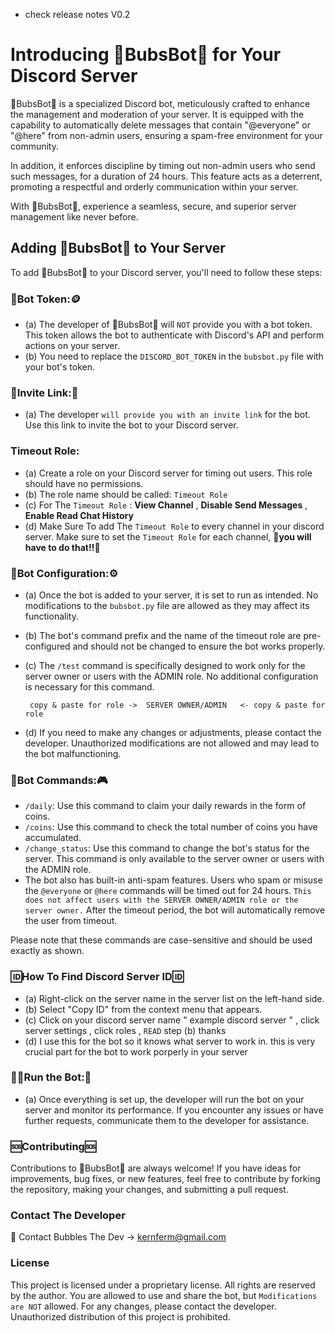 - check release notes V0.2

# Introducing 🤖BubsBot🤖 for Your Discord Server

🤖BubsBot🤖 is a specialized Discord bot, meticulously crafted to enhance the management and moderation of your server. It is equipped with the capability to automatically delete messages that contain "@everyone" or "@here" from non-admin users, ensuring a spam-free environment for your community. 

In addition, it enforces discipline by timing out non-admin users who send such messages, for a duration of 24 hours. This feature acts as a deterrent, promoting a respectful and orderly communication within your server. 

With 🤖BubsBot🤖, experience a seamless, secure, and superior server management like never before.

## Adding 🤖BubsBot🤖 to Your Server

To add 🤖BubsBot🤖 to your Discord server, you'll need to follow these steps:

### 🤖Bot Token:🪙
- (a) The developer of 🤖BubsBot🤖 will `NOT` provide you with a bot token. This token allows the bot to authenticate with Discord's API and perform actions on your server.
- (b) You need to replace the `DISCORD_BOT_TOKEN` in the `bubsbot.py` file with your bot's token.

### 🔗Invite Link:🔗
- (a) The developer `will provide you with an invite link` for the bot. Use this link to invite the bot to your Discord server.

### Timeout Role:
- (a) Create a role on your Discord server for timing out users. This role should have no permissions. 
- (b) The role name should be called: `Timeout Role`
- (c) For The `Timeout Role` : **View Channel** , **Disable Send Messages** , **Enable Read Chat History**
- (d) Make Sure To add The `Timeout Role` to every channel in your discord server. Make sure to set the `Timeout Role` for each channel, **🚨you will have to do that!!🚨**

### 🤖Bot Configuration:⚙️
- (a) Once the bot is added to your server, it is set to run as intended. No modifications to the `bubsbot.py` file are allowed as they may affect its functionality.
- (b) The bot's command prefix and the name of the timeout role are pre-configured and should not be changed to ensure the bot works properly.
- (c) The `/test` command is specifically designed to work only for the server owner or users with the ADMIN role. No additional configuration is necessary for this command.

       copy & paste for role ->  SERVER OWNER/ADMIN   <- copy & paste for role

- (d) If you need to make any changes or adjustments, please contact the developer. Unauthorized modifications are not allowed and may lead to the bot malfunctioning.

### 🤖Bot Commands:🎮
- `/daily`: Use this command to claim your daily rewards in the form of coins.
- `/coins`: Use this command to check the total number of coins you have accumulated.
- `/change_status`: Use this command to change the bot's status for the server. This command is only available to the server owner or users with the ADMIN role.
- The bot also has built-in anti-spam features. Users who spam or misuse the `@everyone` or `@here` commands will be timed out for 24 hours. `This does not affect users with the SERVER OWNER/ADMIN role or the server owner.` After the timeout period, the bot will automatically remove the user from timeout.

Please note that these commands are case-sensitive and should be used exactly as shown.

### 🆔**How To Find Discord Server ID**🆔
   - (a) Right-click on the server name in the server list on the left-hand side.
   - (b) Select "Copy ID" from the context menu that appears.
   - (c) Click on your discord server name " example discord server " , click server settings , click roles , `READ` step (b) thanks
   - (d) I use this for the bot so it knows what server to work in. this is very crucial part for the bot to work porperly in your server

### 🏃‍♂️Run the Bot:🤖
- (a) Once everything is set up, the developer will run the bot on your server and monitor its performance. If you encounter any issues or have further requests, communicate them to the developer for assistance.

### 🆘Contributing🆘
Contributions to 🤖BubsBot🤖 are always welcome! If you have ideas for improvements, bug fixes, or new features, feel free to contribute by forking the repository, making your changes, and submitting a pull request.

### Contact The Developer
📧 Contact Bubbles The Dev -> kernferm@gmail.com

### License

This project is licensed under a proprietary license. All rights are reserved by the author. You are allowed to use and share the bot, but `Modifications are NOT` allowed. For any changes, please contact the developer. Unauthorized distribution of this project is prohibited.
